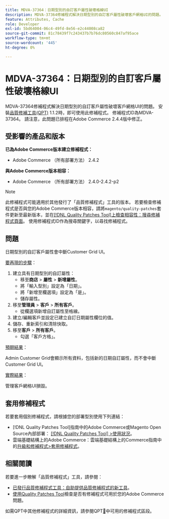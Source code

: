 ```yaml
---
title: MDVA-37364：日期型別的自訂客戶屬性破壞格線UI
description: MDVA-37364修補程式解決日期型別的自訂客戶屬性破壞客戶網格UI的問題。 安裝[Quality Patches Tool (QPT)](https://experienceleague.adobe.com/en/docs/commerce-knowledge-base/kb/announcements/commerce-announcements/magento-quality-patches-released-new-tool-to-self-serve-quality-patches) 1.1.2時，即可使用此修補程式。 修補程式ID為MDVA-37364。 請注意，此問題已排程在Adobe Commerce 2.4.4版中修正。
feature: Attributes, Cache
role: Developer
exl-id: 5bd64004-06c4-49fd-8e56-e2c44008ca82
source-git-commit: 81c78439f7c243437b7b76dc80560c847af95ace
workflow-type: tm+mt
source-wordcount: '445'
ht-degree: 0%

---
```


# MDVA-37364：日期型別的自訂客戶屬性破壞格線UI

MDVA-37364修補程式解決日期型別的自訂客戶屬性破壞客戶網格UI的問題。 安裝[品質修補工具(QPT)](https://experienceleague.adobe.com/en/docs/commerce-knowledge-base/kb/announcements/commerce-announcements/magento-quality-patches-released-new-tool-to-self-serve-quality-patches) 1.1.2時，即可使用此修補程式。 修補程式ID為MDVA-37364。 請注意，此問題已排程在Adobe Commerce 2.4.4版中修正。

## 受影響的產品和版本

**已為Adobe Commerce版本建立修補程式：**

* Adobe Commerce （所有部署方法） 2.4.2

**與Adobe Commerce版本相容：**

* Adobe Commerce （所有部署方法） 2.4.0-2.4.2-p2

>[!NOTE]
>
>此修補程式可能適用於其他發行了「品質修補程式」工具的版本。 若要檢查修補程式是否與您的Adobe Commerce版本相容，請將`magento/quality-patches`套件更新至最新版本，並在[[!DNL Quality Patches Tool]上檢查相容性：搜尋修補程式頁面](https://experienceleague.adobe.com/en/docs/commerce-knowledge-base/kb/announcements/commerce-announcements/magento-quality-patches-released-new-tool-to-self-serve-quality-patches)。 使用修補程式ID作為搜尋關鍵字，以尋找修補程式。

## 問題

日期型別的自訂客戶屬性會中斷Customer Grid UI。

<u>要再現的步驟</u>：

1. 建立具有日期型別的自訂屬性：
   * 移至&#x200B;**商店** > **屬性** > **新增屬性**。
   * 將「輸入型別」設定為「日期」。
   * 將「新增至欄選項」設定為「是」。
   * 儲存屬性。
1. 移至&#x200B;**管理員** > **客戶** > **所有客戶**。
   * 從欄選項新增自訂屬性至格線。
1. 建立/編輯客戶並設定已建立自訂日期屬性欄位的值。
1. 儲存、重新索引和清除快取。
1. 移至&#x200B;**客戶** > **所有客戶**。
   * 勾選「客戶方格」。

<u>預期結果</u>：

Admin Customer Grid會顯示所有資料，包括新的日期自訂屬性，而不會中斷Customer Grid UI。

<u>實際結果</u>：

管理客戶網格UI損毀。

## 套用修補程式

若要套用個別修補程式，請根據您的部署型別使用下列連結：

* [!DNL Quality Patches Tool]指南中的Adobe Commerce或Magento Open Source內部部署： [[!DNL Quality Patches Tool] >使用狀況](/help/tools/quality-patches-tool/usage.md)。
* 雲端基礎結構上的Adobe Commerce：雲端基礎結構上的Commerce指南中的[升級和修補程式>套用修補程式](https://experienceleague.adobe.com/docs/commerce-cloud-service/user-guide/develop/upgrade/apply-patches.html)。

## 相關閱讀

若要進一步瞭解「品質修補程式」工具，請參閱：

* [已發行品質修補程式工具：自助提供品質修補程式的新工具](https://experienceleague.adobe.com/en/docs/commerce-knowledge-base/kb/announcements/commerce-announcements/magento-quality-patches-released-new-tool-to-self-serve-quality-patches)。
* [使用Quality Patches Tool](/help/tools/quality-patches-tool/patches-available-in-qpt/check-patch-for-magento-issue-with-magento-quality-patches.md)檢查是否有修補程式可用於您的Adobe Commerce問題。

如需QPT中其他修補程式的詳細資訊，請參閱QPT[&#128279;](https://support.magento.com/hc/en-us/sections/360010506631-Patches-available-in-MQP-tool-)中可用的修補程式區段。
